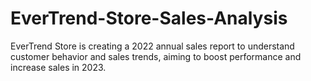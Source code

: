 # EverTrend-Store-Sales-Analysis
EverTrend Store is creating a 2022 annual sales report to understand customer behavior and sales trends, aiming to boost performance and increase sales in 2023.
